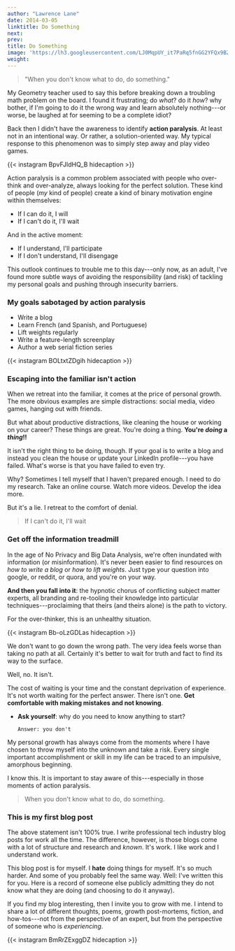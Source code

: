 ```yaml
---
author: "Lawrence Lane"
date: 2014-03-05
linktitle: Do Something
next:  
prev:
title: Do Something
image: 'https://lh3.googleusercontent.com/LJ0MqpUY_it7PaRq5fnGG2YFQx9BZCQPv2k4WIeYKvzXTzXRaqHBljLG1B2KUACwCgPratrugoVhFalHTPOm1fF_vKdDGt43M7sFVluwd3cOHykN-XsYeQo3ssu-B_Q0k3ZcPdVyezZjGzjlKk8hMGAu_kQDjr3q64sLmzs7x0HccZmVh33o9kmdpbjmOhMzDhZcpMZ0COlGuVqPl9-PplccckDACxU2J0m-F8inW14JlZARrPWvvx6omZeNGEMetCt9YJCldo8jxyNwRWoAG_fSonw5LSlZZHukrG8JKKFHRK0RZTrXndbxtwsSo108keYhpjTKFtT9duFWp8Oy-EvNxAd26KXn2BR3VKJTBOVqgDP9HbC-YjHQDqAq4XL5gXf2Itj07_XYJG9vi1E9hFHaz0cX6VD4aRjW3wajHlRm3tXvHw-6JsibCA7qv67ZX-2pOc-IC-oJrhpp9Xm5zNSI4opWCg_9tuboQ3Wrk7yPk2C8SW2XqMcrpa8b0z6fZZj3j9JhE4StFGjwFnEqbGUSdbXstdWIC3kY_6CAKw8SnBU6Q1ujOoAys3_Yzi4zimGQ4fHjFDImAYeFTdhXT8AkY-2Yfxeyv_uq5FlZM7WvqNH4nwIwZkX4Cma3OmCWaVfezHfFNlX8nPvBAgoedx7YpSMnxfE=w1264-h1578-no'
weight:
---
```


> "When you don't know what to do, do something."

My Geometry teacher used to say this before breaking down a troubling math problem on the board. I found it frustrating; do _what_? do it _how_? why bother, if I'm going to do it the wrong way and learn absolutely nothing---or worse, be laughed at for seeming to be a complete idiot?

 Back then I didn't have the awareness to identify **action paralysis**. At least not in an intentional way. Or rather, a solution-oriented way. My typical response to this phenomenon was to simply step away and play video games.

 {{< instagram BpvFJldHQ_B hidecaption >}}

 Action paralysis is a common problem associated with people who over-think and over-analyze, always looking for the perfect solution. These kind of people (_my_ kind of people) create a kind of binary motivation engine within themselves:

  - If I can do it, I will
  - If I can't do it, I'll wait

And in the active moment:

  - If I understand, I'll participate
  - If I don't understand, I'll disengage

 This outlook continues to trouble me to this day---only now, as an adult, I've found more subtle ways of avoiding the responsibility (and risk) of tackling my personal goals and pushing through insecurity barriers.

### My goals sabotaged by action paralysis

- Write a blog
- Learn French (and Spanish, and Portuguese)
- Lift weights regularly
- Write a feature-length screenplay
- Author a web serial fiction series

{{< instagram BOLtxtZDgih hidecaption >}}

### Escaping into the familiar isn't action

When we retreat into the familiar, it comes at the price of personal growth. The more obvious examples are simple distractions: social media, video games, hanging out with friends.

But what about productive distractions, like cleaning the house or working on your career? These things are great. You're doing a thing. **You're _doing_ a _thing_!!**

It isn't the right thing to be doing, though. If your goal is to write a blog and instead you clean the house or update your LinkedIn profile---you have failed. What's worse is that you have failed to even try.

Why? Sometimes I tell myself that I haven't prepared enough. I need to do my research. Take an online course. Watch more videos. Develop the idea more.

But it's a lie. I retreat to the comfort of denial.

> If I can't do it, I'll wait

### Get off the information treadmill

In the age of No Privacy and Big Data Analysis, we're often inundated with information (or misinformation). It's never been easier to find resources on _how to write a blog_ or _how to lift weights_. Just type your question into google, or reddit, or quora, and you're on your way.

**And then you fall into it**: the hypnotic chorus of conflicting subject matter experts, all branding and re-tooling their knowledge into particular techniques---proclaiming that theirs (and theirs alone) is the path to victory.

For the over-thinker, this is an unhealthy situation.

{{< instagram Bb-oLzGDLas hidecaption >}}

We don't want to go down the wrong path. The very idea feels worse than taking no path at all. Certainly it's better to wait for truth and fact to find its way to the surface.

Well, no. It isn't.

The cost of waiting is your time and the constant deprivation of experience. It's not worth waiting for the perfect answer. There isn't one. **Get comfortable with making mistakes and not knowing**.

- **Ask yourself**: why do you need to know anything to start?
  ```
  Answer: you don't
  ```

My personal growth has always come from the moments where I have chosen to throw myself into the unknown and take a risk. Every single important accomplishment or skill in my life can be traced to an impulsive, amorphous beginning.

I know this. It is important to stay aware of this---especially in those moments of action paralysis.

> When you don't know what to do, do something.

### This is my first blog post

The above statement isn't 100% true. I write professional tech industry blog posts for work all the time. The difference, however, is those blogs come with a lot of structure and research and _known_. It's work. I like work and I understand work.

This blog post is for myself. I **hate** doing things for myself. It's so much harder. And some of you probably feel the same way. Well: I've written this for you. Here is a record of someone else publicly admitting they do not know what they are doing (and choosing to do it anyway).

If you find my blog interesting, then I invite you to grow with me. I intend to share a lot of different thoughts, poems, growth post-mortems, fiction, and how-tos---not from the perspective of an expert, but from the perspective of someone who is _experiencing_.

{{< instagram BmRrZExggDZ hidecaption >}}
